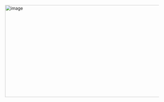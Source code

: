 <img width="1516" height="302" alt="image" src="https://github.com/user-attachments/assets/62fd6bf8-aa3e-487b-a743-7e837e60a26e" />
